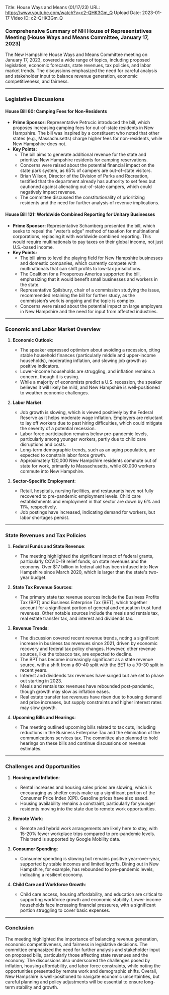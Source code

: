 Title: House Ways and Means (01/17/23)
URL: https://www.youtube.com/watch?v=c2-QHK3Gm_Q
Upload Date: 2023-01-17
Video ID: c2-QHK3Gm_Q

### Comprehensive Summary of NH House of Representatives Meeting (House Ways and Means Committee, January 17, 2023)

The New Hampshire House Ways and Means Committee meeting on January 17, 2023, covered a wide range of topics, including proposed legislation, economic forecasts, state revenues, tax policies, and labor market trends. The discussions emphasized the need for careful analysis and stakeholder input to balance revenue generation, economic competitiveness, and fairness.

---

### **Legislative Discussions**

#### **House Bill 60: Camping Fees for Non-Residents**
- **Prime Sponsor:** Representative Petrucic introduced the bill, which proposes increasing camping fees for out-of-state residents in New Hampshire. The bill was inspired by a constituent who noted that other states (e.g., Massachusetts) charge higher fees for non-residents, while New Hampshire does not.
- **Key Points:**
  - The bill aims to generate additional revenue for the state and prioritize New Hampshire residents for camping reservations.
  - Concerns were raised about the potential financial impact on the state park system, as 65% of campers are out-of-state visitors.
  - Brian Wilson, Director of the Division of Parks and Recreation, testified that the department already has authority to set fees but cautioned against alienating out-of-state campers, which could negatively impact revenue.
  - The committee discussed the constitutionality of prioritizing residents and the need for further analysis of revenue implications.

#### **House Bill 121: Worldwide Combined Reporting for Unitary Businesses**
- **Prime Sponsor:** Representative Schamberg presented the bill, which seeks to repeal the "water’s edge" method of taxation for multinational corporations, replacing it with worldwide combined reporting. This would require multinationals to pay taxes on their global income, not just U.S.-based income.
- **Key Points:**
  - The bill aims to level the playing field for New Hampshire businesses and domestic companies, which currently compete with multinationals that can shift profits to low-tax jurisdictions.
  - The Coalition for a Prosperous America supported the bill, emphasizing that it would benefit small businesses and workers in the state.
  - Representative Spilsbury, chair of a commission studying the issue, recommended retaining the bill for further study, as the commission’s work is ongoing and the topic is complex.
  - Concerns were raised about the potential impact on large employers in New Hampshire and the need for input from affected industries.

---

### **Economic and Labor Market Overview**

1. **Economic Outlook**:
   - The speaker expressed optimism about avoiding a recession, citing stable household finances (particularly middle and upper-income households), moderating inflation, and slowing job growth as positive indicators.
   - Lower-income households are struggling, and inflation remains a concern, though it is easing.
   - While a majority of economists predict a U.S. recession, the speaker believes it will likely be mild, and New Hampshire is well-positioned to weather economic challenges.

2. **Labor Market**:
   - Job growth is slowing, which is viewed positively by the Federal Reserve as it helps moderate wage inflation. Employers are reluctant to lay off workers due to past hiring difficulties, which could mitigate the severity of a potential recession.
   - Labor force participation remains below pre-pandemic levels, particularly among younger workers, partly due to child care disruptions and costs.
   - Long-term demographic trends, such as an aging population, are expected to constrain labor force growth.
   - Approximately 120,000 New Hampshire residents commute out of state for work, primarily to Massachusetts, while 80,000 workers commute into New Hampshire.

3. **Sector-Specific Employment**:
   - Retail, hospitals, nursing facilities, and restaurants have not fully recovered to pre-pandemic employment levels. Child care establishments and employment in that sector are down by 6% and 11%, respectively.
   - Job postings have increased, indicating demand for workers, but labor shortages persist.

---

### **State Revenues and Tax Policies**

1. **Federal Funds and State Revenue**:
   - The meeting highlighted the significant impact of federal grants, particularly COVID-19 relief funds, on state revenues and the economy. Over $17 billion in federal aid has been infused into New Hampshire since March 2020, which is larger than the state's two-year budget.

2. **State Tax Revenue Sources**:
   - The primary state tax revenue sources include the Business Profits Tax (BPT) and Business Enterprise Tax (BET), which together account for a significant portion of general and education trust fund revenues. Other notable sources include the meals and rentals tax, real estate transfer tax, and interest and dividends tax.

3. **Revenue Trends**:
   - The discussion covered recent revenue trends, noting a significant increase in business tax revenues since 2021, driven by economic recovery and federal tax policy changes. However, other revenue sources, like the tobacco tax, are expected to decline.
   - The BPT has become increasingly significant as a state revenue source, with a shift from a 60-40 split with the BET to a 70-30 split in recent years.
   - Interest and dividends tax revenues have surged but are set to phase out starting in 2023.
   - Meals and rentals tax revenues have rebounded post-pandemic, though growth may slow as inflation eases.
   - Real estate transfer tax revenues have risen due to housing demand and price increases, but supply constraints and higher interest rates may slow growth.

4. **Upcoming Bills and Hearings**:
   - The meeting outlined upcoming bills related to tax cuts, including reductions in the Business Enterprise Tax and the elimination of the communications services tax. The committee also planned to hold hearings on these bills and continue discussions on revenue estimates.

---

### **Challenges and Opportunities**

1. **Housing and Inflation**:
   - Rental increases and housing sales prices are slowing, which is encouraging as shelter costs make up a significant portion of the Consumer Price Index (CPI). Gasoline prices have also eased.
   - Housing availability remains a constraint, particularly for younger residents moving into the state due to remote work opportunities.

2. **Remote Work**:
   - Remote and hybrid work arrangements are likely here to stay, with 15-20% fewer workplace trips compared to pre-pandemic levels. This trend is supported by Google Mobility data.

3. **Consumer Spending**:
   - Consumer spending is slowing but remains positive year-over-year, supported by stable incomes and limited layoffs. Dining out in New Hampshire, for example, has rebounded to pre-pandemic levels, indicating a resilient economy.

4. **Child Care and Workforce Growth**:
   - Child care access, housing affordability, and education are critical to supporting workforce growth and economic stability. Lower-income households face increasing financial pressures, with a significant portion struggling to cover basic expenses.

---

### **Conclusion**

The meeting highlighted the importance of balancing revenue generation, economic competitiveness, and fairness in legislative decisions. The committee emphasized the need for further analysis and stakeholder input on proposed bills, particularly those affecting state revenues and the economy. The discussions also underscored the challenges posed by inflation, housing affordability, and labor force constraints, while noting the opportunities presented by remote work and demographic shifts. Overall, New Hampshire is well-positioned to navigate economic uncertainties, but careful planning and policy adjustments will be essential to ensure long-term stability and growth.
